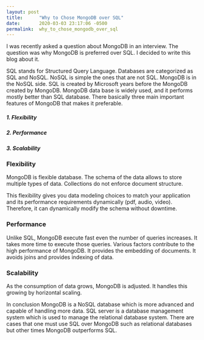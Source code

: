 ```yaml
---
layout: post
title:      "Why to Chose MongoDB over SQL"
date:       2020-03-03 23:17:06 -0500
permalink:  why_to_chose_mongodb_over_sql
---
```



I was recently asked a question about MongoDB in an interview. The question was why MongoDB is preferred over SQL. I decided to write this blog about it. 

SQL stands for Structured Query Language. Databases are categorized as SQL and NoSQL. NoSQL is simple the ones that are not SQL. MongoDB is in the NoSQL side. SQL is created by Microsoft years before the MongoDB created by MongoDB. 
MongoDB data base is widely used, and it performs mostly better than SQL database. There basically three main important features of MongoDB that makes it preferable.

##### 1.	Flexibility
##### 2.	Performance
##### 3.	Scalability

### Flexibility

MongoDB is flexible database. The schema of the data allows to store multiple types of data. Collections do not enforce document structure.

This flexibility gives you data modeling choices to match your application and its performance requirements dynamically (pdf, audio, video). Therefore, it can dynamically modify the schema without downtime.

### Performance

Unlike SQL, MongoDB execute fast even the number of queries increases. It takes more time to execute those queries. Various factors contribute to the high performance of MongoDB. It provides the embedding of documents. It avoids joins and provides indexing of data.

### Scalability

As the consumption of data grows, MongoDB is adjusted. It handles this growing by horizontal scaling. 

In conclusion MongoDB is a NoSQL database which is more advanced and capable of handling more data. SQL server is a database management system which is used to manage the relational database system. There are cases that one must use SQL over MongoDB such as relational databases  but other times MongoDB outperforms SQL. 


